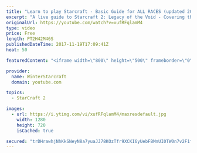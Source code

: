 ```yaml
---
title: "Learn to play Starcraft - Basic Guide for ALL RACES (updated 2017)"
excerpt: "A live guide to Starcraft 2: Legacy of the Void - Covering the basics and build orders for all of the races, and covering the important decisions to be made early in the game.  Not a step by step guide but a demonstration once you have the very basics of the units and races!"
originalUrl: https://youtube.com/watch?v=xufRFqlamM4
type: video
price: Free
length: PT2H42M46S
publishedDateTime: 2017-11-19T17:09:41Z
heat: 50

featuredContent: "<iframe width=\"800\" height=\"500\" frameborder=\"0\" src=\"https://www.youtube.com/embed/xufRFqlamM4\" allow=\"accelerometer; autoplay; encrypted-media; gyroscope; picture-in-picture\" allowfullscreen></iframe>"

provider:
  name: WinterStarcraft
  domain: youtube.com

topics:
  - StarCraft 2

images:
  - url: https://i.ytimg.com/vi/xufRFqlamM4/maxresdefault.jpg
    width: 1280
    height: 720
    isCached: true

secured: "trDHrawhjNhKkSNeyN8a7yuaJJ78KOzTfr9XCKI6yUebFBMnUI0TW0n7v2F1fYAFb79Bi8PUSekY1DOxnxjy3RPB1DQ2K+wIWE+BRplNb3qFbYN8mUlghrTh4FkTIbn2q41tWWtgxX586nvpObG+Edf2WQxxhVz0/q76PZPqRlkeL0eA310NxhMp0XPOvy6gpY5P4PB1b7npHkeSYNfnaLm9Z9ZJ63SoxG3eYJhuWfQmUMN+RW9XsRchq746xR51iHKTFxXXsTlmXbUsyV9lCGUo3rdJYcSh1LXlVF2aLyZY/WELHXM8XWFYEOK7OJkFx7BeTXljELPu6RuhrYs88Wr8aFB2oUoQeXJkVnrOzbVA7jNEuRWd+7XRJJuGmDw0z06XIW7TTky4SIdEqIz9AJs7ZqnypjjyXJftQwN4K/28guIcXa91qrfP4lCZEmEZ;3X95yIQQS3JgCZDTS80Yvw=="
---
```


